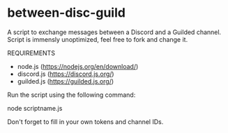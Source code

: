 # between-disc-guild
A script to exchange messages between a Discord and a Guilded channel. Script is immensly unoptimized, feel free to fork and change it.

REQUIREMENTS
- node.js (https://nodejs.org/en/download/)
- discord.js (https://discord.js.org/)
- guilded.js (https://guilded.js.org/)

Run the script using the following command:

node scriptname.js

Don't forget to fill in your own tokens and channel IDs.
